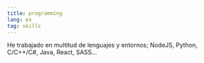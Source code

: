 ```yaml
---
title: programming
lang: es
tag: skills
---
```


He trabajado en multitud de lenguajes y entornos;
NodeJS, Python, C/C++/C#, Java, React, SASS...
